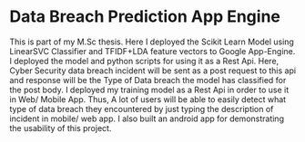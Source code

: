 # Data Breach Prediction App Engine
This is part of my M.Sc thesis. Here I deployed the Scikit Learn Model using LinearSVC Classifier and TFIDF+LDA feature vectors to Google App-Engine. I deployed the model and python scripts for using it as a Rest Api. Here, Cyber Security data breach incident will be sent as a post request to this api and response will be the Type of Data breach the model has classified for the post body. I deployed my training model as a Rest Api in order to use it in Web/ Mobile App. Thus, A lot of users will be able to easily detect what type of data breach they encountered by just typing the description of incident in mobile/ web app. I also built an android app for demonstrating the usability of this project.
